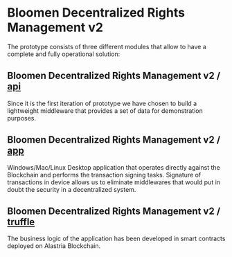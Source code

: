 # Bloomen Decentralized Rights Management v2
 The prototype consists of three different modules that allow to have a complete and fully operational solution: 

## Bloomen Decentralized Rights Management v2 / [api](api/README.md)
 Since it is the first iteration of prototype we have chosen to build a lightweight middleware that provides a set of data for demonstration purposes.

## Bloomen Decentralized Rights Management v2 / [app](app/README.md)
 Windows/Mac/Linux Desktop application that operates directly against the Blockchain and performs the transaction signing tasks. Signature of transactions in device allows us to eliminate middlewares that would put in doubt the security in a decentralized system.

## Bloomen Decentralized Rights Management v2 / [truffle](truffle/README.md)
 The business logic of the application has been developed in smart contracts deployed on Alastria Blockchain.



